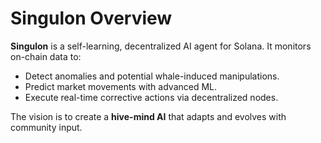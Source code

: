 # Singulon Overview

**Singulon** is a self-learning, decentralized AI agent for Solana. It monitors on-chain data to:
- Detect anomalies and potential whale-induced manipulations.
- Predict market movements with advanced ML.
- Execute real-time corrective actions via decentralized nodes.

The vision is to create a **hive-mind AI** that adapts and evolves with community input. 
